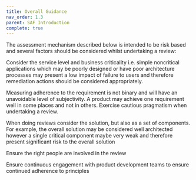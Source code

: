 ```yaml
---
title: Overall Guidance
nav_order: 1.3
parent: SAF Introduction
complete: true
---
```


The assessment mechanism described below is intended to be risk based and several factors should be considered whilst undertaking a review: 

Consider the service level and business criticality i.e. simple noncritical applications which may be poorly designed or have poor architecture processes may present a low impact of failure to users and therefore remediation actions should be considered appropriately. 

Measuring adherence to the requirement is not binary and will have an unavoidable level of subjectivity.  A product may achieve one requirement well in some places and not in others.  Exercise cautious pragmatism when undertaking a review. 

When doing reviews consider the solution, but also as a set of components. For example, the overall solution may be considered well architected however a single critical component maybe very weak and therefore present significant risk to the overall solution  

Ensure the right people are involved in the review 

Ensure continuous engagement with product development teams to ensure continued adherence to principles 